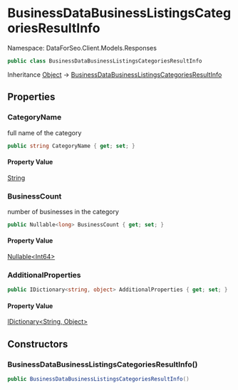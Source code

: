 # BusinessDataBusinessListingsCategoriesResultInfo

Namespace: DataForSeo.Client.Models.Responses

```csharp
public class BusinessDataBusinessListingsCategoriesResultInfo
```

Inheritance [Object](https://docs.microsoft.com/en-us/dotnet/api/system.object) → [BusinessDataBusinessListingsCategoriesResultInfo](./dataforseo.client.models.responses.businessdatabusinesslistingscategoriesresultinfo.md)

## Properties

### **CategoryName**

full name of the category

```csharp
public string CategoryName { get; set; }
```

#### Property Value

[String](https://docs.microsoft.com/en-us/dotnet/api/system.string)<br>

### **BusinessCount**

number of businesses in the category

```csharp
public Nullable<long> BusinessCount { get; set; }
```

#### Property Value

[Nullable&lt;Int64&gt;](https://docs.microsoft.com/en-us/dotnet/api/system.nullable-1)<br>

### **AdditionalProperties**

```csharp
public IDictionary<string, object> AdditionalProperties { get; set; }
```

#### Property Value

[IDictionary&lt;String, Object&gt;](https://docs.microsoft.com/en-us/dotnet/api/system.collections.generic.idictionary-2)<br>

## Constructors

### **BusinessDataBusinessListingsCategoriesResultInfo()**

```csharp
public BusinessDataBusinessListingsCategoriesResultInfo()
```
